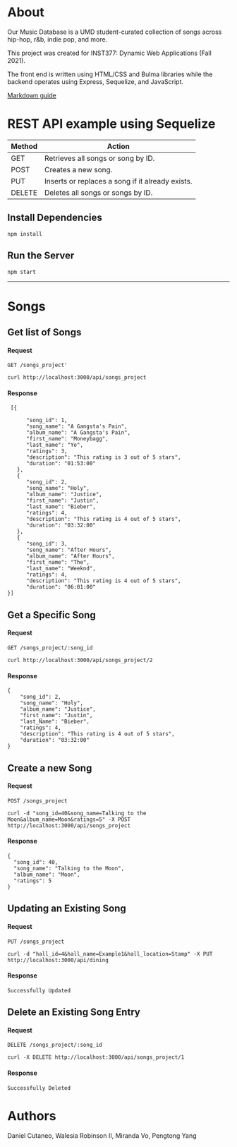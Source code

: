 # About
Our Music Database is a UMD student-curated collection of songs across hip-hop, r&b, indie pop, and more. 

This project was created for INST377: Dynamic Web Applications (Fall 2021). 

The front end is written using HTML/CSS and Bulma libraries while the backend operates using Express, Sequelize, and JavaScript.

[Markdown guide](https://www.markdownguide.org/cheat-sheet/)

# REST API example using Sequelize

<table>
  <thead>
    <tr>
      <th>Method</th>
      <th>Action</th>
    </tr>
  </thead>
  <tbody>
    <tr>
      <td>GET</td>
      <td>Retrieves all songs or song by ID.</td>
    </tr>
    <tr>
      <td>POST</td>
      <td>Creates a new song.</td>
    </tr>
    <tr>
      <td>PUT</td>
      <td>Inserts or replaces a song if it already exists.</td>
    </tr>
    <tr>
      <td>DELETE</td>
      <td>Deletes all songs or songs by ID.</td>
    </tr>
  </tbody>
</table>

## Install Dependencies 

    npm install

## Run the Server

    npm start
<hr>

# Songs

## Get list of Songs

#### Request

`GET /songs_project'`

    curl http://localhost:3000/api/songs_project

#### Response
     [{
       
          "song_id": 1,
          "song_name": "A Gangsta's Pain",
          "album_name": "A Gangsta's Pain",
          "first_name": "Moneybagg",
          "last_name": "Yo",
          "ratings": 3,
          "description": "This rating is 3 out of 5 stars",
          "duration": "01:53:00"
       },
       {
          "song_id": 2,
          "song_name": "Holy",
          "album_name": "Justice",
          "first_name": "Justin",
          "last_name": "Bieber",
          "ratings": 4,
          "description": "This rating is 4 out of 5 stars",
          "duration": "03:32:00"
       },
       {
          "song_id": 3,
          "song_name": "After Hours",
          "album_name": "After Hours",
          "first_name": "The",
          "last_name": "Weeknd",
          "ratings": 4,
          "description": "This rating is 4 out of 5 stars",
          "duration": "06:01:00"
    }]
    
## Get a Specific Song

#### Request

`GET /songs_project/:song_id`

    curl http://localhost:3000/api/songs_project/2

#### Response

    {
        "song_id": 2,
        "song_name": "Holy",
        "album_name": "Justice",
        "first_name": "Justin",
        "last_Name": "Bieber",
        "ratings": 4,
        "description": "This rating is 4 out of 5 stars",
        "duration": "03:32:00"
    }
    
## Create a new Song

#### Request

`POST /songs_project`

    curl -d "song_id=40&song_name=Talking to the Moon&album_name=Moon&ratings=5" -X POST http://localhost:3000/api/songs_project

#### Response

    {
      "song_id": 40,
      "song_name": "Talking to the Moon",
      "album_name": "Moon",
      "ratings": 5
    }

## Updating an Existing Song

#### Request

`PUT /songs_project`

    curl -d "hall_id=4&hall_name=Example1&hall_location=Stamp" -X PUT http://localhost:3000/api/dining

#### Response

    Successfully Updated

## Delete an Existing Song Entry

#### Request

`DELETE /songs_project/:song_id`

    curl -X DELETE http://localhost:3000/api/songs_project/1

#### Response

    Successfully Deleted
    
# Authors
Daniel Cutaneo, Walesia Robinson II, Miranda Vo, Pengtong Yang
